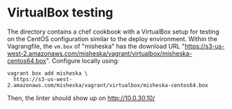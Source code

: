 # VirtualBox testing
The directory contains a chef cookbook with a VirtualBox setup for testing on the CentOS configuration similar to the deploy environment. Within the Vagrangfile, the `vm.box` of "misheska" has the download URL "https://s3-us-west-2.amazonaws.com/misheska/vagrant/virtualbox/misheska-centos64.box". Configure locally using:

    vagrant box add misheska \
      https://s3-us-west-2.amazonaws.com/misheska/vagrant/virtualbox/misheska-centos64.box

Then, the linter should show up on http://10.0.30.10/
